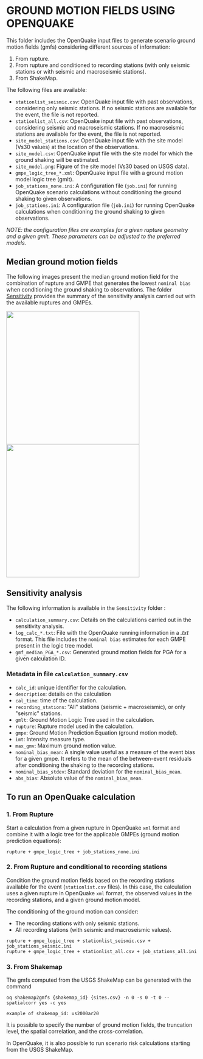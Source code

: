 # GROUND MOTION FIELDS USING OPENQUAKE

This folder includes the OpenQuake input files to generate scenario ground motion 
fields (gmfs) considering different sources of information:

1. From rupture.
1. From rupture and conditioned to recording stations (with only seismic stations or with seismic and macroseismic stations).
1. From ShakeMap.

The following files are available:

- `stationlist_seismic.csv`: OpenQuake input file with past observations, considering only seismic stations. If no seismic stations are available for the event, the file is not reported.
- `stationlist_all.csv`: OpenQuake input file with past observations, considering seismic and macroseismic stations. If no macroseismic stations are available for the event, the file is not reported.
- `site_model_stations.csv`: OpenQuake input file with the site model (Vs30 values) at the location of the observations.
- `site_model.csv`: OpenQuake input file with the site model for which the ground shaking will be estimated.
- `site_model.png`: Figure of the site model (Vs30 based on USGS data).
- `gmpe_logic_tree_*.xml`: OpenQuake input file with a ground motion model logic tree (gmlt).
- `job_stations_none.ini`: A configuration file (`job.ini`) for running OpenQuake scenario calculations without conditioning the ground shaking to given observations.
- `job_stations.ini`: A configuration file (`job.ini`) for running OpenQuake calculations when conditioning the ground shaking to given observations.

_NOTE: the configuration files are examples for a given rupture geometry and a given gmlt. These parameters can be adjusted to the preferred models._
## Median ground motion fields

The following images present the median ground motion field for the combination of rupture and GMPE that generates the lowest `nominal bias` when conditioning the ground shaking to observations. The folder [Sensitivity](./Sensitivity/) provides the summary of the sensitivity analysis carried out with the available ruptures and GMPEs.

<img src="median_gmf_stations_none.png" height="350">
<img src="median_gmf_stations_seismic.png" height="350">

## Sensitivity analysis

The following information is available in the `Sensitivity` folder :

- `calculation_summary.csv`: Details on the calculations carried out in the sensitivity analysis.
- `log_calc_*.txt`: File with the OpenQuake running information in a _.txt_ format. This file includes the `nominal bias` estimates for each GMPE present in the logic tree model.
- `gmf_median_PGA_*.csv`: Generated ground motion fields for PGA for a given calculation ID.

### Metadata in file `calculation_summary.csv`

- `calc_id`: unique identifier for the calculation.
- `description`: details on the calculation
- `cal_time`: time of the calculation.
- `recording_stations`: "All" stations (seismic + macroseismic), or only "seismic" stations.
- `gmlt`: Ground Motion Logic Tree used in the calculation.
- `rupture`: Rupture model used in the calculation.
- `gmpe`: Ground Motion Prediction Equation (ground motion model).
- `imt`: Intensity measure type.
- `max_gmv`: Maximum ground motion value.
- `nominal_bias_mean`: A single value useful as a measure of the event bias for a given gmpe. It refers to the mean of the between-event residuals after conditioning the shaking to the recording stations.
- `nominal_bias_stdev`: Standard deviation for the `nominal_bias_mean`.
- `abs_bias`: Absolute value of the `nominal_bias_mean`.


## To run an OpenQuake calculation
### 1. From Rupture

Start a calculation from a given rupture in OpenQuake `xml` format and combine it with a 
logic tree for the applicable GMPEs (ground motion prediction equations):

```
rupture + gmpe_logic_tree + job_stations_none.ini
```


### 2. From Rupture and conditional to recording stations

Condition the ground motion fields based on the recording stations available for the event
(`stationlist.csv` files). In this case, the calculation uses a given rupture in 
OpenQuake `xml` format, the observed values in the recording stations, and a given ground
motion model.

The conditioning of the ground motion can consider:
- The recording stations with only seismic stations.
- All recording stations (with seismic and macroseismic values).

```
rupture + gmpe_logic_tree + stationlist_seismic.csv + job_stations_seismic.ini
rupture + gmpe_logic_tree + stationlist_all.csv + job_stations_all.ini
```


### 3. From Shakemap

The gmfs computed from the USGS ShakeMap can be generated with the command

```
oq shakemap2gmfs {shakemap_id} {sites.csv} -n 0 -s 0 -t 0 --spatialcorr yes -c yes

example of shakemap_id: us2000ar20 
```

It is possible to specify the number of ground motion fields, the truncation level,
the spatial correlation, and the cross-correlation.

In OpenQuake, it is also possible to run scenario risk calculations starting from the USGS
ShakeMap.

